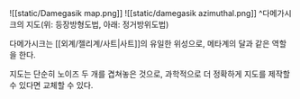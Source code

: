 ![[static/Damegasik map.png]]
![[static/damegasik azimuthal.png]]
^다메가시크의 지도(위: 등장방형도법, 아래: 정거방위도법)

다메가시크는 [[외계/젤리계/사트|사트]]의 유일한 위성으로, 메타계의 달과 같은 역할을 한다.

지도는 단순히 노이즈 두 개를 겹쳐놓은 것으로, 과학적으로 더 정확하게 지도를 제작할 수 있다면 교체할 수 있다. 